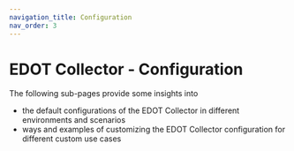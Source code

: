 ```yaml
---
navigation_title: Configuration
nav_order: 3
---
```


# EDOT Collector - Configuration

The following sub-pages provide some insights into

- the default configurations of the EDOT Collector in different environments and scenarios
- ways and examples of customizing the EDOT Collector configuration for different custom use cases
